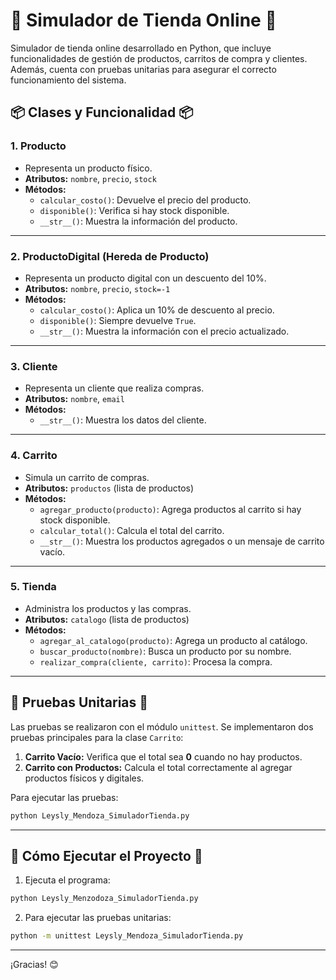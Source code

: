 # 🛒 Simulador de Tienda Online 🛒
Simulador de tienda online desarrollado en Python, que incluye funcionalidades de gestión de productos, carritos de compra y clientes. Además, cuenta con pruebas unitarias para asegurar el correcto funcionamiento del sistema.

## 📦 **Clases y Funcionalidad** 📦

### **1. Producto**
- Representa un producto físico.
- **Atributos:** `nombre`, `precio`, `stock`
- **Métodos:**
  - `calcular_costo()`: Devuelve el precio del producto.
  - `disponible()`: Verifica si hay stock disponible.
  - `__str__()`: Muestra la información del producto.

---

### **2. ProductoDigital (Hereda de Producto)**
- Representa un producto digital con un descuento del 10%.
- **Atributos:** `nombre`, `precio`, `stock=-1`
- **Métodos:**
  - `calcular_costo()`: Aplica un 10% de descuento al precio.
  - `disponible()`: Siempre devuelve `True`.
  - `__str__()`: Muestra la información con el precio actualizado.

---

### **3. Cliente**
- Representa un cliente que realiza compras.
- **Atributos:** `nombre`, `email`
- **Métodos:**
  - `__str__()`: Muestra los datos del cliente.

---

### **4. Carrito**
- Simula un carrito de compras.
- **Atributos:** `productos` (lista de productos)
- **Métodos:**
  - `agregar_producto(producto)`: Agrega productos al carrito si hay stock disponible.
  - `calcular_total()`: Calcula el total del carrito.
  - `__str__()`: Muestra los productos agregados o un mensaje de carrito vacío.

---

### **5. Tienda**
- Administra los productos y las compras.
- **Atributos:** `catalogo` (lista de productos)
- **Métodos:**
  - `agregar_al_catalogo(producto)`: Agrega un producto al catálogo.
  - `buscar_producto(nombre)`: Busca un producto por su nombre.
  - `realizar_compra(cliente, carrito)`: Procesa la compra.

---

## 🧪 **Pruebas Unitarias** 🧪

Las pruebas se realizaron con el módulo `unittest`.
Se implementaron dos pruebas principales para la clase `Carrito`:
1. **Carrito Vacío:** Verifica que el total sea **0** cuando no hay productos.
2. **Carrito con Productos:** Calcula el total correctamente al agregar productos físicos y digitales.

Para ejecutar las pruebas:
```bash
python Leysly_Mendoza_SimuladorTienda.py
```

---

## 🚀 **Cómo Ejecutar el Proyecto** 🚀

1. Ejecuta el programa:
```bash
python Leysly_Menzodoza_SimuladorTienda.py
```
2. Para ejecutar las pruebas unitarias:
```bash
python -m unittest Leysly_Mendoza_SimuladorTienda.py
```

---

¡Gracias! 😊

